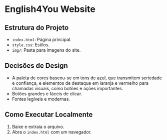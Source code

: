 # English4You Website

## Estrutura do Projeto

- `index.html`: Página principal.
- `style.css`: Estilos.
- `img/`: Pasta para imagens do site.

## Decisões de Design

- A paleta de cores baseou-se em tons de azul, que transmitem seriedade e confiança, e elementos de destaque em laranja e vermelho para chamadas visuais, como botões e ações importantes.
- Botões grandes e fáceis de clicar.
- Fontes legíveis e modernas.

## Como Executar Localmente

1. Baixe e extraia o arquivo.
2. Abra o `index.html` com um navegador.
